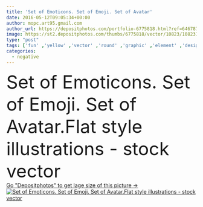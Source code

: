 ```yaml
---
title: 'Set of Emoticons. Set of Emoji. Set of Avatar'
date: 2016-05-12T09:05:34+00:00
author: mopc.art95.gmail.com
author_url: https://depositphotos.com/portfolio-6775818.html?ref=64678756
image: https://st2.depositphotos.com/thumbs/6775818/vector/10823/108231232/api_thumb_450.jpg?forcejpeg=true
type: "post"
tags: ['fun' ,'yellow' ,'vector' ,'round' ,'graphic' ,'element' ,'design' ,'set' ,'isolated' ,'happy' ,'sign' ,'love' ,'people' ,'happiness' ,'joy' ,'cheerful' ,'cute' ,'smile' ,'mouth' ,'face' ,'cartoon' ,'eyes' ,'funny' ,'comic' ,'symbol' ,'emotion' ,'expression' ,'icon' ,'message' ,'flat' ,'web' ,'variation' ,'mood' ,'collection' ,'negative' ,'humor' ,'positive' ,'chat' ,'laugh' ,'sadness' ,'sad' ,'feelings' ,'cry' ,'disappointed' ,'winking' ,'weep' ,'emoticon' ,'wink' ,'lol' ,'emoji' ]
categories: 
  - negative
---
```

<div aling="center">
            <font size="60"> Set of Emoticons. Set of Emoji. Set of Avatar.Flat style illustrations - stock vector</font>   
</div>
<div>
    <a href='https://depositphotos.com/108231232/stock-illustration-set-of-emoticons-set-of.html?ref=64678756' target=_blank > Go "Depositphotos" to get lage size of this picture ->
        <img href='https://depositphotos.com/108231232/stock-illustration-set-of-emoticons-set-of.html?ref=64678756' src='https://st2.depositphotos.com/6775818/10823/v/950/depositphotos_108231232-stock-illustration-set-of-emoticons-set-of.jpg?forcejpeg=true' alt='Set of Emoticons. Set of Emoji. Set of Avatar.Flat style illustrations - stock vector' >
    </a>
</div>
